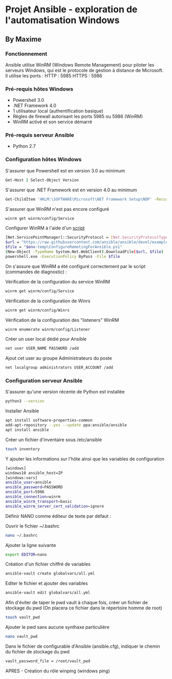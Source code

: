 # Projet Ansible - exploration de l'automatisation Windows
## By Maxime

### Fonctionnement

Ansible utilise WinRM (Windows Remote Management) pour piloter les serveurs Windows, qui est le protocole de gestion à distance de Microsoft.
Il utilise les ports :
HTTP : 5985
HTTPS : 5986

### Pré-requis hôtes Windows

- Powershell 3.0
- .NET Framework 4.0
- 1 utilisateur local (authentification basique)
- Règles de firewall autorisant les ports 5985 ou 5986 (WinRM)
- WinRM activé et son service démarré

### Pré-requis serveur Ansible

- Python 2.7

### Configuration hôtes Windows

S'assurer que Powershell est en version 3.0 au minimum
```bash
Get-Host | Select-Object Version
```

S'assurer que .NET Framework est en version 4.0 au minimum
```bash
Get-ChildItem 'HKLM:\SOFTWARE\Microsoft\NET Framework Setup\NDP' -Recurse | Get-ItemProperty -Name version -EA 0 | Where { $_.PSChildName -Match '^(?!S)\p{L}'} | Select PSChildName, version
```

S'assurer que WinRM n'est pas encore configuré
```bash
winrm get winrm/config/Service
```
Configurer WinRM à l'aide d'un [script](https://raw.githubusercontent.com/ansible/ansible/devel/examples/scripts/ConfigureRemotingForAnsible.ps1)

```bash
[Net.ServicePointManager]::SecurityProtocol = [Net.SecurityProtocolType]::Tls12
$url = "https://raw.githubusercontent.com/ansible/ansible/devel/examples/scripts/ConfigureRemotingForAnsible.ps1"
$file = "$env:temp\ConfigureRemotingForAnsible.ps1"
(New-Object -TypeName System.Net.WebClient).DownloadFile($url, $file)
powershell.exe -ExecutionPolicy ByPass -File $file
```

On s'assure que WinRM a été configuré correctement par le script (commandes de diagnostic) :

Vérification de la configuration du service WinRM
```bash
winrm get winrm/config/Service
```

Vérification de la configuration de Winrs
```bash
winrm get winrm/config/Winrs
```

Vérification de la configuration des "listeners" WinRM
```bash
winrm enumerate winrm/config/Listener
```

Créer un user local dédié pour Ansible
```bash
net user USER_NAME PASSWORD /add
```

Ajout cet user au groupe Administrateurs du poste
```bash
net localgroup administrators USER_ACCOUNT /add
```
### Configuration serveur Ansible

S'assurer qu'une version récente de Python est installée
```bash
python3 --version
```

Installer Ansible
```bash
apt install software-properties-common
add-apt-repository --yes --update ppa:ansible/ansible 
apt install ansible
```

Créer un fichier d'inventaire sous /etc/ansible
```bash
touch inventory
```

Y ajouter les informations sur l'hôte ainsi que les variables de configuration
```bash
[windows]
windows10 ansible_host=IP
[windows:vars]
ansible_user=ansible
ansible_password=PASSWORD
ansible_port=5986
ansible_connection=winrm
ansible_winrm_transport=basic
ansible_winrm_server_cert_validation=ignore
```

Définir NANO comme éditeur de texte par défaut :

Ouvrir le fichier ~/.bashrc
```bash
nano ~/.bashrc
```

Ajouter la ligne suivante
```bash
export EDITOR=nano
```

Création d'un fichier chiffré de variables
```bash
ansible-vault create globalvars/all.yml
```

Editer le fichier et ajouter des variables
```bash
ansible-vault edit globalvars/all.yml
```

Afin d'éviter de taper le pwd vault à chaque fois, créer un fichier de stockage du pwd
(On placera ce fichier dans le répertoire homme de root)
```bash
touch vault_pwd
```

Ajouter le pwd sans aucune synthaxe particulière
```bash
nano vault_pwd
```

Dans le fichier de configurable d'Ansible (ansible.cfg), indiquer le chemin du fichier de stockage du pwd
```bash
vault_password_file = /root/vault_pwd
```

APRES - Création du rôle winping (windows ping)

